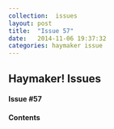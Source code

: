 ```yaml
---
collection:  issues
layout: post
title:  "Issue 57"
date:   2014-11-06 19:37:32
categories: haymaker issue
---
```


<h2>Haymaker! Issues</h2>

<h4>Issue #57</h4>

<h4>Contents</h4>
